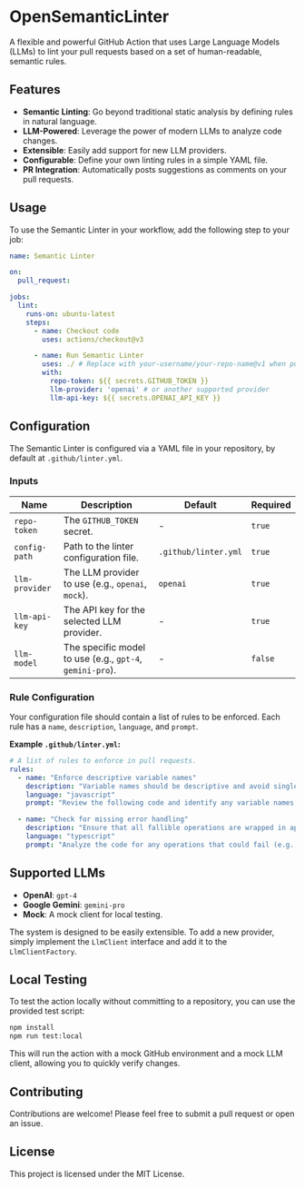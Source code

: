 # OpenSemanticLinter

A flexible and powerful GitHub Action that uses Large Language Models (LLMs) to lint your pull requests based on a set of human-readable, semantic rules.

## Features

-   **Semantic Linting**: Go beyond traditional static analysis by defining rules in natural language.
-   **LLM-Powered**: Leverage the power of modern LLMs to analyze code changes.
-   **Extensible**: Easily add support for new LLM providers.
-   **Configurable**: Define your own linting rules in a simple YAML file.
-   **PR Integration**: Automatically posts suggestions as comments on your pull requests.

## Usage

To use the Semantic Linter in your workflow, add the following step to your job:

```yaml
name: Semantic Linter

on:
  pull_request:

jobs:
  lint:
    runs-on: ubuntu-latest
    steps:
      - name: Checkout code
        uses: actions/checkout@v3

      - name: Run Semantic Linter
        uses: ./ # Replace with your-username/your-repo-name@v1 when published
        with:
          repo-token: ${{ secrets.GITHUB_TOKEN }}
          llm-provider: 'openai' # or another supported provider
          llm-api-key: ${{ secrets.OPENAI_API_KEY }}
```

## Configuration

The Semantic Linter is configured via a YAML file in your repository, by default at `.github/linter.yml`.

### Inputs

| Name             | Description                                            | Default                | Required |
| ---------------- | ------------------------------------------------------ | ---------------------- | -------- |
| `repo-token`     | The `GITHUB_TOKEN` secret.                             | -                      | `true`   |
| `config-path`    | Path to the linter configuration file.                 | `.github/linter.yml`   | `true`   |
| `llm-provider`   | The LLM provider to use (e.g., `openai`, `mock`).      | `openai`               | `true`   |
| `llm-api-key`    | The API key for the selected LLM provider.             | -                      | `true`   |
| `llm-model`      | The specific model to use (e.g., `gpt-4`, `gemini-pro`). | -                      | `false`  |

### Rule Configuration

Your configuration file should contain a list of rules to be enforced. Each rule has a `name`, `description`, `language`, and `prompt`.

**Example `.github/linter.yml`:**

```yaml
# A list of rules to enforce in pull requests.
rules:
  - name: "Enforce descriptive variable names"
    description: "Variable names should be descriptive and avoid single-letter names, except for loop counters."
    language: "javascript"
    prompt: "Review the following code and identify any variable names that are not descriptive. Suggest better names."

  - name: "Check for missing error handling"
    description: "Ensure that all fallible operations are wrapped in appropriate error handling blocks (e.g., try-catch)."
    language: "typescript"
    prompt: "Analyze the code for any operations that could fail (e.g., API calls, file I/O) and are not handled with try-catch or .catch()."
```

## Supported LLMs

-   **OpenAI**: `gpt-4`
-   **Google Gemini**: `gemini-pro`
-   **Mock**: A mock client for local testing.

The system is designed to be easily extensible. To add a new provider, simply implement the `LlmClient` interface and add it to the `LlmClientFactory`.

## Local Testing

To test the action locally without committing to a repository, you can use the provided test script:

```bash
npm install
npm run test:local
```

This will run the action with a mock GitHub environment and a mock LLM client, allowing you to quickly verify changes.

## Contributing

Contributions are welcome! Please feel free to submit a pull request or open an issue.

## License

This project is licensed under the MIT License.
